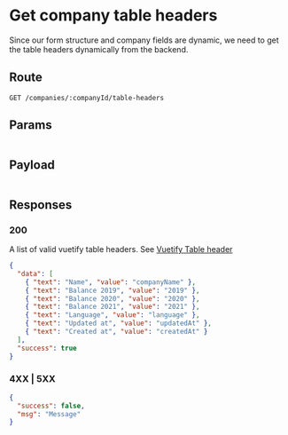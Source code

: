 # Get company table headers

Since our form structure and company fields are dynamic, we need to get the table headers dynamically from the backend.

## Route

```
GET /companies/:companyId/table-headers
```

## Params

```

```

## Payload

```

```

## Responses

### 200

A list of valid vuetify table headers. See [Vuetify Table header](https://vuetifyjs.com/en/api/v-data-table/#props-headers)

```json
{
  "data": [
    { "text": "Name", "value": "companyName" },
    { "text": "Balance 2019", "value": "2019" },
    { "text": "Balance 2020", "value": "2020" },
    { "text": "Balance 2021", "value": "2021" },
    { "text": "Language", "value": "language" },
    { "text": "Updated at", "value": "updatedAt" },
    { "text": "Created at", "value": "createdAt" }
  ],
  "success": true
}
```

### 4XX | 5XX

```json
{
  "success": false,
  "msg": "Message"
}
```
